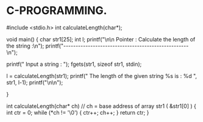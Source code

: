 # C-PROGRAMMING.
#include <stdio.h>
int calculateLength(char*);
 
void main() 
{
   char str1[25];
   int l;
	printf("\n\n Pointer : Calculate the length of the string :\n"); 
	printf("---------------------------------------------------\n");
   
   printf(" Input a string : ");
   fgets(str1, sizeof str1, stdin);
   
   l = calculateLength(str1);
   printf(" The length of the given string %s is : %d ", str1, l-1);
   printf("\n\n");

}
 
int calculateLength(char* ch) // ch = base address of array str1 ( &str1[0]  )
{
   int ctr = 0;
   while (*ch != '\0') 
   {
      ctr++;
      ch++;
   }
   return ctr;
}
